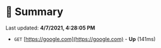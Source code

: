 # 📖 Summary
Last updated: **4/7/2021, 4:28:05 PM**

- `GET` [https://google.com](https://google.com) - **Up** (141ms)
